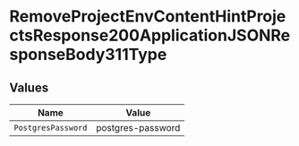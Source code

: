 # RemoveProjectEnvContentHintProjectsResponse200ApplicationJSONResponseBody311Type


## Values

| Name               | Value              |
| ------------------ | ------------------ |
| `PostgresPassword` | postgres-password  |